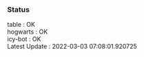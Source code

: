 ### Status


table : OK  
hogwarts : OK  
icy-bot : OK  
Latest Update : 2022-03-03 07:08:01.920725
